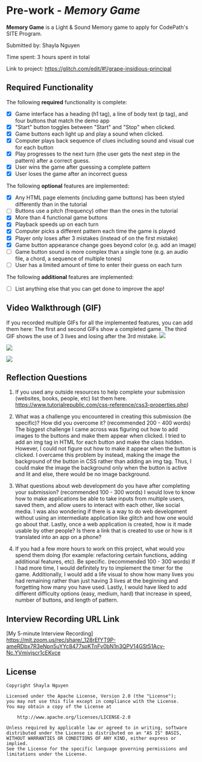 # Pre-work - *Memory Game*

**Memory Game** is a Light & Sound Memory game to apply for CodePath's SITE Program. 

Submitted by: Shayla Nguyen

Time spent: 3 hours spent in total

Link to project: https://glitch.com/edit/#!/grape-insidious-principal

## Required Functionality

The following **required** functionality is complete:

* [x] Game interface has a heading (h1 tag), a line of body text (p tag), and four buttons that match the demo app
* [x] "Start" button toggles between "Start" and "Stop" when clicked. 
* [x] Game buttons each light up and play a sound when clicked. 
* [x] Computer plays back sequence of clues including sound and visual cue for each button
* [x] Play progresses to the next turn (the user gets the next step in the pattern) after a correct guess. 
* [x] User wins the game after guessing a complete pattern
* [x] User loses the game after an incorrect guess

The following **optional** features are implemented:

* [x] Any HTML page elements (including game buttons) has been styled differently than in the tutorial
* [ ] Buttons use a pitch (frequency) other than the ones in the tutorial
* [x] More than 4 functional game buttons
* [x] Playback speeds up on each turn
* [x] Computer picks a different pattern each time the game is played
* [x] Player only loses after 3 mistakes (instead of on the first mistake)
* [x] Game button appearance change goes beyond color (e.g. add an image)
* [ ] Game button sound is more complex than a single tone (e.g. an audio file, a chord, a sequence of multiple tones)
* [ ] User has a limited amount of time to enter their guess on each turn

The following **additional** features are implemented:

- [ ] List anything else that you can get done to improve the app!

## Video Walkthrough (GIF)

If you recorded multiple GIFs for all the implemented features, you can add them here:
The first and second GIFs show a completed game. The third GIF shows the use of 3 lives and losing after the 3rd mistake.
![](https://i.imgur.com/nLGyt1o.gif)

![](https://i.imgur.com/4D0WKlD.gif)

![](https://i.imgur.com/df4rfpO.gif)


## Reflection Questions
1. If you used any outside resources to help complete your submission (websites, books, people, etc) list them here. 
https://www.tutorialrepublic.com/css-reference/css3-properties.php)

2. What was a challenge you encountered in creating this submission (be specific)? How did you overcome it? (recommended 200 - 400 words) 
The biggest challenge I came across was figuring out how to add images to the buttons and make them appear when clicked. I tried to add an img tag in HTML for each button and make the class hidden. However, I could not figure out how to make it appear when the button is clicked. I overcame this problem by instead, making the image the background of the button in CSS rather than adding an img tag. Thus, I could make the image the background only when the button is active and lit and else, there would be no image background.

3. What questions about web development do you have after completing your submission? (recommended 100 - 300 words) 
I would love to know how to make applications be able to take inputs from multiple users, saved them, and allow users to interact with each other, like social media. I was also wondering if there is a way to do web development without using an intermediate application like glitch and how one would go about that. Lastly, once a web application is created, how is it made usable by other people? Is there a link that is created to use or how is it translated into an app on a phone?

4. If you had a few more hours to work on this project, what would you spend them doing (for example: refactoring certain functions, adding additional features, etc). Be specific. (recommended 100 - 300 words) 
If I had more time, I would definitely try to implement the timer for the game. Additionally, I would add a life visual to show how many lives you had remaining rather than just having 3 lives at the beginning and forgetting how many you have used. Lastly, I would have liked to add different difficulty options (easy, medium, hard) that increase in speed, number of buttons, and length of pattern.



## Interview Recording URL Link

[My 5-minute Interview Recording]
https://mit.zoom.us/rec/share/_128rEfYT9P-ameRDbx7R3eNpn5uYYc8477spKTnFv0bN1n3QPV14GSt51Acy-Nc.YVmivjscr1cEKvce


## License

    Copyright Shayla Nguyen

    Licensed under the Apache License, Version 2.0 (the "License");
    you may not use this file except in compliance with the License.
    You may obtain a copy of the License at

        http://www.apache.org/licenses/LICENSE-2.0

    Unless required by applicable law or agreed to in writing, software
    distributed under the License is distributed on an "AS IS" BASIS,
    WITHOUT WARRANTIES OR CONDITIONS OF ANY KIND, either express or implied.
    See the License for the specific language governing permissions and
    limitations under the License.